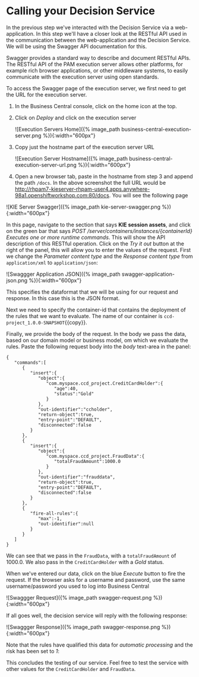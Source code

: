 # Calling your Decision Service

In the previous step we've interacted with the Decision Service via a web-application. In this step we'll have a closer look at the RESTful API used in the communication between the web-application and the Decision Service. We will be using the Swagger API documentation for this.

Swagger provides a standard way to describe and document RESTful APIs. The RESTful API of the PAM execution server allows other platforms, for example rich browser applications, or other middleware systems, to easily communicate with the execution server using open standards.

To access the Swagger page of the execution server, we first need to get the URL for the execution server.

1. In the Business Central console, click on the home icon at the top.

2. Click on _Deploy_ and click on the execution server

    ![Execution Servers Home]({% image_path business-central-execution-server.png %}){:width="600px"}

3. Copy just the hostname part of the execution server URL

    ![Execution Server Hostname]({% image_path business-central-execution-server-url.png %}){:width="600px"}

4. Open a new browser tab, paste in the hostname from step 3 and append the path `/docs`. In the above screenshot the full URL would be http://rhpam7-kieserver-rhpam-user4.apps.anywhere-98a1.openshiftworkshop.com:80/docs. You will see the following page

![KIE Server Swagger]({% image_path kie-server-swagger.png %}){:width="600px"}

In this page, navigate to the section that says **KIE session assets**, and click on the green bar that says *POST /server/containers/instances/{containerId} Executes one or more runtime commands*. This will show the API description of this RESTful operation. Click on the *Try it out* button at the right of the panel, this will allow you to enter the values of the request. First we change the *Parameter content type* and the *Response content type* from `application/xml` to `application/json`:

![Swaggger Application JSON]({% image_path swagger-application-json.png %}){:width="600px"}

This specifies the dataformat that we will be using for our request and response. In this case this is the JSON format.

Next we need to specify the container-id that contains the deployment of the rules that we want to evaluate. The name of our container is `ccd-project_1.0.0-SNAPSHOT`{{copy}}.

Finally, we provide the body of the request. In the body we pass the data, based on our domain model or business model, om which we evaluate the rules. Paste the following request body into the *body* text-area in the panel:

```
{  
   "commands":[  
      {  
         "insert":{  
            "object":{  
               "com.myspace.ccd_project.CreditCardHolder":{  
                  "age":40,
                  "status":"Gold"
               }
            },
            "out-identifier":"ccholder",
            "return-object":true,
            "entry-point":"DEFAULT",
            "disconnected":false
         }
      },
      {  
         "insert":{  
            "object":{  
               "com.myspace.ccd_project.FraudData":{  
                  "totalFraudAmount":1000.0
               }
            },
            "out-identifier":"frauddata",
            "return-object":true,
            "entry-point":"DEFAULT",
            "disconnected":false
         }
      },
      {  
         "fire-all-rules":{  
            "max":-1,
            "out-identifier":null
         }
      }
   ]
}
```

We can see that we pass in the `FraudData`, with a `totalFraudAmount` of 1000.0. We also pass in the `CreditCardHolder` with a *Gold* status.

When we've entered our data, click on the blue *Execute* button to fire the request. If the browser asks for a username and password, use the same username/password you used to log into Business Central

![Swaggger Request]({% image_path swagger-request.png %}){:width="600px"}

If all goes well, the decision service will reply with the following response:

![Swaggger Response]({% image_path swagger-response.png %}){:width="600px"}

Note that the rules have qualified this data for *automatic processing* and the risk has been set to *1*:

This concludes the testing of our service. Feel free to test the service with other values for the `CreditCardHolder` and `FraudData`.
